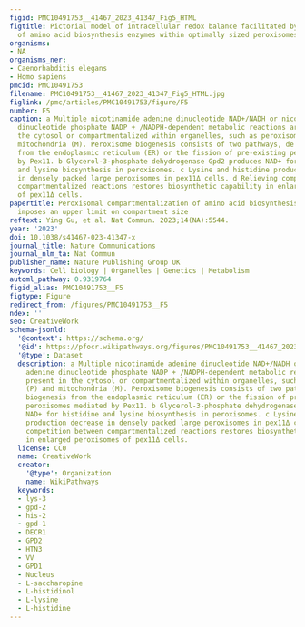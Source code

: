 ```yaml
---
figid: PMC10491753__41467_2023_41347_Fig5_HTML
figtitle: Pictorial model of intracellular redox balance facilitated by compartmentalization
  of amino acid biosynthesis enzymes within optimally sized peroxisomes
organisms:
- NA
organisms_ner:
- Caenorhabditis elegans
- Homo sapiens
pmcid: PMC10491753
filename: PMC10491753__41467_2023_41347_Fig5_HTML.jpg
figlink: /pmc/articles/PMC10491753/figure/F5
number: F5
caption: a Multiple nicotinamide adenine dinucleotide NAD+/NADH or nicotinamide adenine
  dinucleotide phosphate NADP + /NADPH-dependent metabolic reactions are present in
  the cytosol or compartmentalized within organelles, such as peroxisomes (P) and
  mitochondria (M). Peroxisome biogenesis consists of two pathways, de novo biogenesis
  from the endoplasmic reticulum (ER) or the fission of pre-existing peroxisomes mediated
  by Pex11. b Glycerol-3-phosphate dehydrogenase Gpd2 produces NAD+ for histidine
  and lysine biosynthesis in peroxisomes. c Lysine and histidine production decrease
  in densely packed large peroxisomes in pex11Δ cells. d Relieving competition between
  compartmentalized reactions restores biosynthetic capability in enlarged peroxisomes
  of pex11Δ cells.
papertitle: Peroxisomal compartmentalization of amino acid biosynthesis reactions
  imposes an upper limit on compartment size
reftext: Ying Gu, et al. Nat Commun. 2023;14(NA):5544.
year: '2023'
doi: 10.1038/s41467-023-41347-x
journal_title: Nature Communications
journal_nlm_ta: Nat Commun
publisher_name: Nature Publishing Group UK
keywords: Cell biology | Organelles | Genetics | Metabolism
automl_pathway: 0.9319764
figid_alias: PMC10491753__F5
figtype: Figure
redirect_from: /figures/PMC10491753__F5
ndex: ''
seo: CreativeWork
schema-jsonld:
  '@context': https://schema.org/
  '@id': https://pfocr.wikipathways.org/figures/PMC10491753__41467_2023_41347_Fig5_HTML.html
  '@type': Dataset
  description: a Multiple nicotinamide adenine dinucleotide NAD+/NADH or nicotinamide
    adenine dinucleotide phosphate NADP + /NADPH-dependent metabolic reactions are
    present in the cytosol or compartmentalized within organelles, such as peroxisomes
    (P) and mitochondria (M). Peroxisome biogenesis consists of two pathways, de novo
    biogenesis from the endoplasmic reticulum (ER) or the fission of pre-existing
    peroxisomes mediated by Pex11. b Glycerol-3-phosphate dehydrogenase Gpd2 produces
    NAD+ for histidine and lysine biosynthesis in peroxisomes. c Lysine and histidine
    production decrease in densely packed large peroxisomes in pex11Δ cells. d Relieving
    competition between compartmentalized reactions restores biosynthetic capability
    in enlarged peroxisomes of pex11Δ cells.
  license: CC0
  name: CreativeWork
  creator:
    '@type': Organization
    name: WikiPathways
  keywords:
  - lys-3
  - gpd-2
  - his-2
  - gpd-1
  - DECR1
  - GPD2
  - HTN3
  - VV
  - GPD1
  - Nucleus
  - L-saccharopine
  - L-histidinol
  - L-lysine
  - L-histidine
---
```

